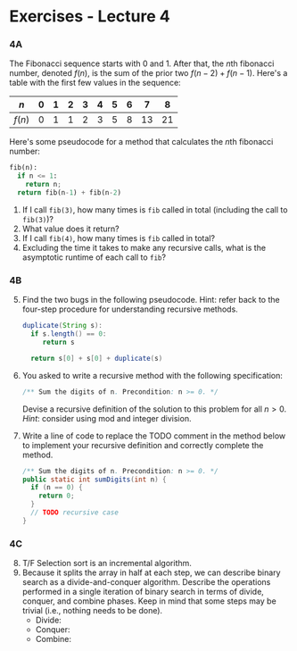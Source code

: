 # Exercises - Lecture 4

### 4A

The Fibonacci sequence starts with 0 and 1. After that, the $n$th fibonacci number, denoted $f(n)$, is the sum of the prior two $f(n-2) + f(n-1)$. Here's a table with the first few values in the sequence:

| $n$    | 0    | 1    | 2    | 3    | 4    | 5    | 6    | 7    | 8    |
| ------ | ---- | ---- | ---- | ---- | ---- | ---- | ---- | ---- | ---- |
| $f(n)$ | 0    | 1    | 1    | 2    | 3    | 5    | 8    | 13   | 21   |

Here's some pseudocode for a method that calculates the $n$th fibonacci number:

```python
fib(n):
  if n <= 1:
    return n;
  return fib(n-1) + fib(n-2)
```

1. If I call `fib(3)`, how many times is `fib` called in total (including the call to `fib(3)`)?
2. What value does it return?
3. If I call `fib(4)`, how many times is `fib` called in total?
4. Excluding the time it takes to make any recursive calls, what is the asymptotic runtime of each call to `fib`?

### 4B

5. Find the two bugs in the following pseudocode. Hint: refer back to the four-step procedure for understanding recursive methods.

   ```java
   duplicate(String s):
     if s.length() == 0:
     	return s
   
     return s[0] + s[0] + duplicate(s)
   ```


6. You asked to write a recursive method with the following specification:

   ```java
   /** Sum the digits of n. Precondition: n >= 0. */
   ```

   Devise a recursive definition of the solution to this problem for all $n > 0$. *Hint*: consider using mod and integer division.

7. Write a line of code to replace the TODO comment in the method below to implement your recursive definition and correctly complete the method.

   ```java
   /** Sum the digits of n. Precondition: n >= 0. */
   public static int sumDigits(int n) {
     if (n == 0) {
       return 0;
     }
     // TODO recursive case
   }
   ```

### 4C

8. T/F Selection sort is an incremental algorithm.
9. Because it splits the array in half at each step, we can describe binary search as a divide-and-conquer algorithm. Describe the operations performed in a single iteration of binary search in terms of divide, conquer, and combine phases. Keep in mind that some steps may be trivial (i.e., nothing needs to be done).
   * Divide:
   * Conquer:
   * Combine:
